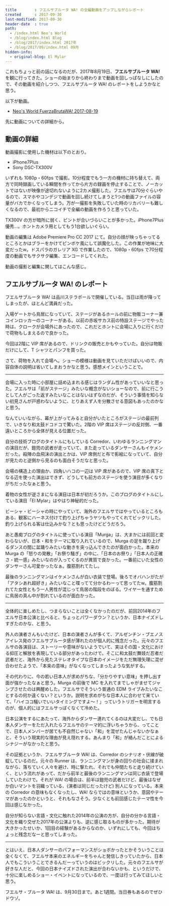 ```yaml
---
title        : フエルサブルータ WA! の全編動画をアップしながらレポート
created      : 2017-09-30
last-modified: 2017-09-30
header-date  : true
path:
  - /index.html Neo's World
  - /blog/index.html Blog
  - /blog/2017/index.html 2017年
  - /blog/2017/09/index.html 09月
hidden-info:
  - original-blog: El Mylar
---
```


これもちょっと前の話になるのだが、2017年8月19日、__フエルサブルータ WA!__ を観に行ってきた。ショーの始まりから終わりまで動画を回しっぱなしにしたので、その動画を紹介しつつ、フエルサブルータ WA! のレポートをしようかなと思う。

以下が動画。

- [Neo's World FuerzaBrutaWA! 2017-08-19](https://youtube.com/watch?v=CaZTJBgk4LM)

先に動画についての詳細から。

## 動画の詳細

動画撮影に使用した機材は以下のとおり。

- iPhone7Plus
- Sony DSC-TX300V

いずれも 1080p・60fps で撮影。10分程度でもう一方の機材に持ち替えて、両方で同時録画している瞬間を作ってから片方の録画を停止することで、ノーカットではないが映像が途切れないように2カメ撮影した。フエルサは70分ぐらいやるので、スマホやコンデジで動画を回し続けてしまうと1つの動画ファイルの容量がバカでかくなってしまう。万が一撮影を失敗していた時のリカバリーも難しくなるので、最初からニコイチで全編の動画を作ろうと思っていた。

TX300V の方が暗所に弱く、ピントが合いづらいことが多かった。iPhone7Plus 優秀…。ホントカメラ用としてもう1台欲しいぐらい。

動画の編集は Adobe Premiere Pro CC 2017 にて。自分の顔が映っちゃってるところとかはブラーをかけてピンボケ風にして誤魔化した。この作業が地味に大変だったw。ドスパラのガレリア XG で作業したので、1080p・60fps で70分程度の動画でもサクサク編集、エンコードしてくれた。

動画の撮影と編集に関してはこんな感じ。

## フエルサブルータ WA! のレポート

フエルサブルータ WA! は品川ステラボールで開催している。当日は雨が降ってしまったが、ほとんど満員だった。

入場ゲートから鳥居になっていて、ステージがあるホールの前に物販コーナー兼コインロッカーのコーナーがある。以前の赤坂サカス前の特設ステージでやった時は、クロークが会場外にあったので、これだとホントに会場に入りに行くだけで荷物もしまえるので良かった。

今回は2階に VIP 席があるので、ドリンクの販売とかもやっていた。自分は物販だけにして、T シャツとパンフを買った。

さて、荷物を入れて会場へ。ショーの模様は動画を見ていただけばいいので、内容自体の説明は省いてしまおうかなと思う。感想メインということで。

---

会場に入った時に小部屋に詰め込まれる感じはランダム性があっていいなと思った。フエルサは「前がステージ」みたいな概念がないショーなので、前に行こうとして人がごった返すみたいなことはないはずなのだが、そういう事情を知らない初見さんが戸惑わないように、とりあえず人を分散させる意図もあったのかなと思う。

なんていいながら、幕が上がってみると自分がいたところがステージの最前列で、いきなり和太鼓ドコドコで驚いた。2階の VIP 席はステージの反対側、一番遠いところから全体が見える位置だった。

自分の技術ブログのタイトルにもしている Corredor、いわゆるランニングマンの演目だが、鎧兜の武者が走っていて、また走っているダンサーさんもイケメンだった。殺陣の血飛沫の演出とかは、VIP 席側だと布で影絵になっていて、自分が見たのと逆側から見るのも面白そうだなと思った。

会場の構造上の理由か、四角いハコの一辺は VIP 席があるので、VIP 席の真下となる辺を使った演出はできず、どうしても前方のステージを使う演目が多くなりがちだったなぁと思う。

着物の女性が逆さまになる演目は日本が初だろうか。このブログのタイトルにしている演目「El Mylar」はやはり神秘的だった。

ビーシャ・ビーシャの時にやっていて、海外のフエルサではやっているところもある、観客にハーネス付けて釣り上げちゃうヤツもやってくれてビックリした。釣り上げられる客は仕込みかな？とも思ったけどどうだろう。

あと愚痴ブログのタイトルに使っている演目「Murga」は、大まかには前回と変わらないが、日本・和をテーマに取り入れているので、Murga の足を蹴り上げるダンスの間に盆踊りみたいな動きを突っ込んできたのが面白かった。本来の Murga の「怒りの発散」「お祭り騒ぎ」の中に、「日本のお祭り」「日本人の正確さ・統一感」みたいなのが入ってくるのが異質で良かった。一番前にいた女性のダンサーさん可愛かったなぁ。腹筋割れてたし。

最後のランニングマンはイケメンさんが白い衣装で登場。後ろでオバハンがたが「アタシあれ超好き」みたいなこと喋ってて分かるわーって思ってたw。腹筋割れてた女性ともう一人男性が混じって鳥居の階段をのぼる。ワイヤーを通すために鳥居の真ん中が割れているのが面白かった。

---

全体的に楽しめたし、つまらないことは全くなかったのだが、前回2014年のフエルサ日本公演と比べると、ちょっとパワーダウン？というか、日本ナイズドしすぎたのかな、と思う。

外人の演者さんもいたけど、日本の演者さんが多くて、アルゼンチン・ブエノスアイレス発のフエルサブルータ感が薄れたのが個人的に残念だった。元々のフエルサの各演目は、ストーリーや意味がないようでいて、実はその国・文化における抑圧と解放を表現している部分があったわけで。そこに和太鼓だ舞妓だ忍者だ武者だと、海外から見たステレオタイプな日本のイメージをただ無理矢理に混ぜ合わせたようで、「本来の意味」がなくなってしまったような気がする。

その代わりに、今の若い日本人が求めがちな、「分かりやすい意味」を押し出す面が強かったなぁと思う。Murga の前後で MC を入れてまでしゃがませてジャンプさせたのは興醒めした。フエルサでそういう普通の EDM ライブみたいなことするの何か違くない？というか。説明を求めがちな日本人に合わせて来ていて、「ハイココ騒いでいいタイミングですよ〜！」っていうトリガーを明言するのが、個人的にはフエルサっぽくなくて冷めた。

日本公演をするにあたって、海外からダンサー連れてくるのは大変だし、でも日本人ダンサーをただ入れたらフエルサのテーマ的に浮いちゃうから、ってことで、日本人メンバーが居ても不自然じゃない「和」を混ぜたんじゃないかなぁと、そういう現実的な理由が見え隠れする。あんまり「和」が絡んだことによるシナジーがなかったと思う。

その証拠というか、フエルサブルータ WA! は、Corredor のシナリオ・伏線が破綻しているのだ。元々の Runner は、ランニングマンが身の回りの社会に揉まれながら、落ちていく人々を避け、時に撃たれ、それでも仲間たちと走り続けていく、という流れがあって、だから前半と最後のランニングマンは同じ衣装で登場していたわけで。それが WA! の場合は、前半は鎧兜の武者だけど、最後はなぜか白いマントを羽織っている、(演者は同じだったけど) 別人になっている。本来の Corredor の意味もなくなったし、WA! ならではの意味というか、意図やテーマがあったのかというと、それもなさそう。少なくとも前回感じたテーマ性を今回は感じなかった。

自分が知らない言語・文化に触れた2014年の公演の方が、自分の分かる言語・文化を織り交ぜた2017年の公演よりも、逆に感じ取るものが多かった。期待が大きかったせいか、1回目の経験があるからなのか、いずれにしても、今回はちょっと残念だなーと思ってしまった。

---

とはいえ、日本人ダンサーのパフォーマンスがショボかったとかそういうことは全くなくて、フエルサ本来のエネルギーをちゃんと発信しきっていたから、日本人でもこういうことできるんだーっていうのはビックリした。元々のフエルサが好きな人だと、今回の日本ナイズドされた演出が合わないかも、というだけで、十分に楽しめるショー・イベントになっているので、一度は行ってみてほしいと思う。

フエルサ・ブルータ WA! は、9月30日まで。あと1週間。当日券もあるのでぜひドウゾ。
